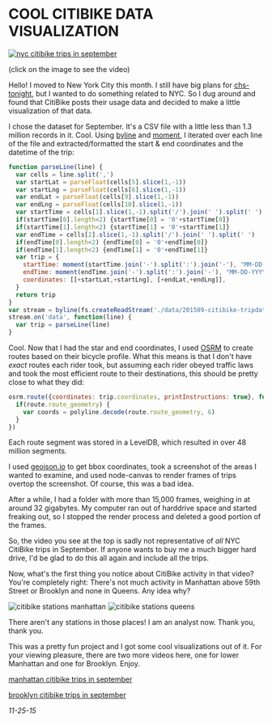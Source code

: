 COOL CITIBIKE DATA VISUALIZATION
===

[![nyc citibike trips in september](http://i.imgur.com/HhHSfRt.png)](https://vimeo.com/146713634)

(click on the image to see the video)

Hello! I moved to New York City this month. I still have big plans for [chs-tonight](https://chs-tonight.com), but I wanted to do something related to NYC. So I dug around and found that CitiBike posts their usage data and decided to make a little visualization of that data.

I chose the dataset for September. It's a CSV file with a little less than 1.3 million records in it. Cool. Using [byline](https://github.com/jahewson/node-byline) and [moment](http://momentjs.com/), I iterated over each line of the file and extracted/formatted the start & end coordinates and the datetime of the trip:

```js
function parseLine(line) {
  var cells = line.split(',')
  var startLat = parseFloat(cells[5].slice(1,-1))
  var startLng = parseFloat(cells[6].slice(1,-1))
  var endLat = parseFloat(cells[9].slice(1,-1))
  var endLng = parseFloat(cells[10].slice(1,-1))
  var startTime = cells[1].slice(1,-1).split('/').join(' ').split(' ')
  if(startTime[0].length<2) {startTime[0] = '0'+startTime[0]}
  if(startTime[1].length<2) {startTime[1] = '0'+startTime[1]}
  var endTime = cells[2].slice(1,-1).split('/').join(' ').split(' ')
  if(endTime[0].length<2) {endTime[0] = '0'+endTime[0]}
  if(endTime[1].length<2) {endTime[1] = '0'+endTime[1]}
  var trip = {
    startTime: moment(startTime.join('-').split(':').join('-'), "MM-DD-YYYY-HH-mm-ss"),
    endTime: moment(endTime.join('-').split(':').join('-'), "MM-DD-YYYY-HH-mm-ss"),
    coordinates: [[+startLat,+startLng], [+endLat,+endLng]],
  }
  return trip
}
var stream = byline(fs.createReadStream('./data/201509-citibike-tripdata.csv', {encoding: 'utf8'}))
stream.on('data', function(line) {
  var trip = parseLine(line)
}
```

Cool. Now that I had the star and end coordinates, I used [OSRM](http://project-osrm.org/) to create routes based on their bicycle profile. What this means is that I don't have *exact* routes each rider took, but assuming each rider obeyed traffic laws and took the most efficient route to their destinations, this should be pretty close to what they did:

```js
osrm.route({coordinates: trip.coordinates, printInstructions: true}, function(err, route) {
  if(route.route_geometry) {
    var coords = polyline.decode(route.route_geometry, 6)
  }
})
```

Each route segment was stored in a LevelDB, which resulted in over 48 million segments.

I used [geojson.io](geojson.io) to get bbox coordinates, took a screenshot of the areas I wanted to examine, and used node-canvas to render frames of trips overtop the screenshot. Of course, this was a bad idea.

After a while, I had a folder with more than 15,000 frames, weighing in at around 32 gigabytes. My computer ran out of harddrive space and started freaking out, so I stopped the render process and deleted a good portion of the frames. 

So, the video you see at the top is sadly not representative of *all* NYC CitiBike trips in September. If anyone wants to buy me a much bigger hard drive, I'd be glad to do this all again and include all the trips.

Now, what's the first thing you notice about CitiBike activity in that video? You're completely right: There's not much activity in Manhattan above 59th Street or Brooklyn and none in Queens. Any idea why?

![citibike stations manhattan](http://i.imgur.com/uW1e7ks.png)
![citibike stations queens](http://i.imgur.com/tBk66zY.png)

There aren't any stations in those places! I am an analyst now. Thank you, thank you.

This was a pretty fun project and I got some cool visualizations out of it. For your viewing pleasure, there are two more videos here, one for lower Manhattan and one for Brooklyn. Enjoy.


[manhattan citibike trips in september](https://vimeo.com/146726859)

[brooklyn citibike trips in september](https://vimeo.com/146947887)

*11-25-15*